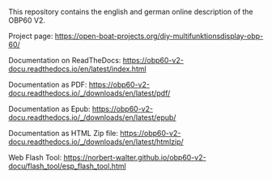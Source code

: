 This repository contains the english and german online description of the OBP60 V2.

Project page: https://open-boat-projects.org/diy-multifunktionsdisplay-obp-60/

Documentation on ReadTheDocs: https://obp60-v2-docu.readthedocs.io/en/latest/index.html

Documentation as PDF: https://obp60-v2-docu.readthedocs.io/_/downloads/en/latest/pdf/

Documentation as Epub: https://obp60-v2-docu.readthedocs.io/_/downloads/en/latest/epub/

Documentation as HTML Zip file: https://obp60-v2-docu.readthedocs.io/_/downloads/en/latest/htmlzip/

Web Flash Tool: https://norbert-walter.github.io/obp60-v2-docu/flash_tool/esp_flash_tool.html
